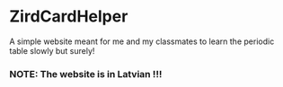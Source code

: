 # ZirdCardHelper
A simple website meant for me and my classmates to learn the periodic table slowly but surely!

### NOTE: The website is in Latvian !!!
